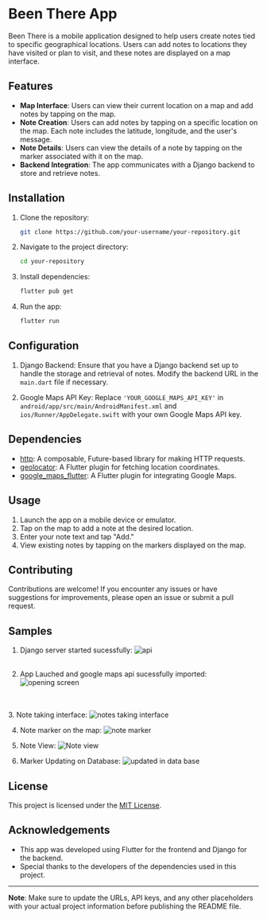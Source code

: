 # Been There App

Been There is a mobile application designed to help users create notes tied to specific geographical locations. Users can add notes to locations they have visited or plan to visit, and these notes are displayed on a map interface.

## Features

- **Map Interface**: Users can view their current location on a map and add notes by tapping on the map.
- **Note Creation**: Users can add notes by tapping on a specific location on the map. Each note includes the latitude, longitude, and the user's message.
- **Note Details**: Users can view the details of a note by tapping on the marker associated with it on the map.
- **Backend Integration**: The app communicates with a Django backend to store and retrieve notes.

## Installation

1. Clone the repository:

    ```bash
    git clone https://github.com/your-username/your-repository.git
    ```

2. Navigate to the project directory:

    ```bash
    cd your-repository
    ```

3. Install dependencies:

    ```bash
    flutter pub get
    ```

4. Run the app:

    ```bash
    flutter run
    ```

## Configuration

1. Django Backend: Ensure that you have a Django backend set up to handle the storage and retrieval of notes. Modify the backend URL in the `main.dart` file if necessary.

2. Google Maps API Key: Replace `'YOUR_GOOGLE_MAPS_API_KEY'` in `android/app/src/main/AndroidManifest.xml` and `ios/Runner/AppDelegate.swift` with your own Google Maps API key.

## Dependencies

- [http](https://pub.dev/packages/http): A composable, Future-based library for making HTTP requests.
- [geolocator](https://pub.dev/packages/geolocator): A Flutter plugin for fetching location coordinates.
- [google_maps_flutter](https://pub.dev/packages/google_maps_flutter): A Flutter plugin for integrating Google Maps.

## Usage

1. Launch the app on a mobile device or emulator.
2. Tap on the map to add a note at the desired location.
3. Enter your note text and tap "Add."
4. View existing notes by tapping on the markers displayed on the map.

## Contributing

Contributions are welcome! If you encounter any issues or have suggestions for improvements, please open an issue or submit a pull request.

## Samples

1. Django server started sucessfully: ![api](https://github.com/Lucifer1811/BeenThere/assets/98603982/085f7e30-c95a-494e-a559-3a3d18eda8c5)<br/><br/>


2. App Lauched and google maps api sucessfully imported: ![opening screen](https://github.com/Lucifer1811/BeenThere/assets/98603982/fbfe1efe-0c50-4fd4-ba7a-51a481acf10e)<br/><br/>


<br/>3. Note taking interface: ![notes taking interface](https://github.com/Lucifer1811/BeenThere/assets/98603982/b6a5c4bb-1e41-4af3-bbec-580416f0df10)<br/>


4. Note marker on the map: ![note marker](https://github.com/Lucifer1811/BeenThere/assets/98603982/805073f6-56c4-418b-8f5c-9592852b0410)<br/>


5. Note View: ![Note view](https://github.com/Lucifer1811/BeenThere/assets/98603982/be2efd53-97c1-43f0-9c59-f7aea55e186c)<br/>


6. Marker Updating on Database: ![updated in data base](https://github.com/Lucifer1811/BeenThere/assets/98603982/de021268-17a3-4a52-9728-5d626515d1df)<br/>


## License

This project is licensed under the [MIT License](LICENSE).

## Acknowledgements

- This app was developed using Flutter for the frontend and Django for the backend.
- Special thanks to the developers of the dependencies used in this project.
  
---
**Note**: Make sure to update the URLs, API keys, and any other placeholders with your actual project information before publishing the README file.
